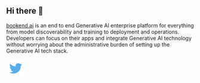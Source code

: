 ## Hi there 👋

<!--

**Here are some ideas to get you started:**

🙋‍♀️ A short introduction - what is your organization all about?
🌈 Contribution guidelines - how can the community get involved?
👩‍💻 Useful resources - where can the community find your docs? Is there anything else the community should know?
🍿 Fun facts - what does your team eat for breakfast?
🧙 Remember, you can do mighty things with the power of [Markdown](https://docs.github.com/github/writing-on-github/getting-started-with-writing-and-formatting-on-github/basic-writing-and-formatting-syntax)
-->
[bookend.ai](https://www.bookend.ai) is an end to end Generative AI enterprise platform for everything from model discoverability and training to deployment and operations. Developers can focus on their apps and integrate Generative AI technology without worrying about the administrative burden of setting up the Generative AI tech stack.

<a href="https://twitter.com/bookendai"><img src="/twitter-icon.png" width="50" height="50">
